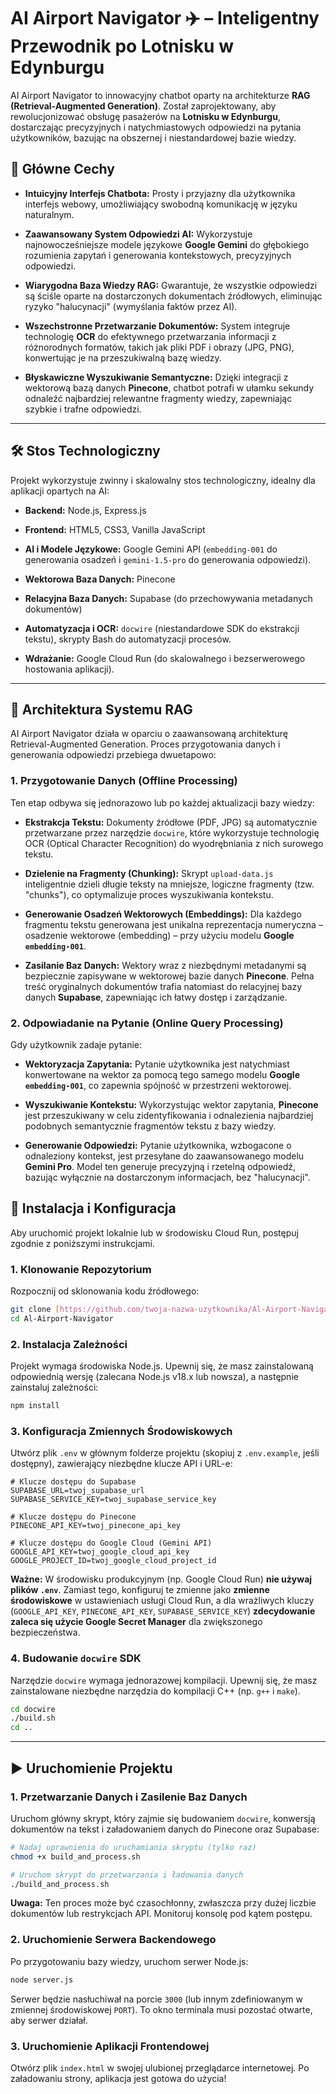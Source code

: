 # AI Airport Navigator ✈️ – Inteligentny Przewodnik po Lotnisku w Edynburgu

AI Airport Navigator to innowacyjny chatbot oparty na architekturze **RAG (Retrieval-Augmented Generation)**. Został zaprojektowany, aby rewolucjonizować obsługę pasażerów na **Lotnisku w Edynburgu**, dostarczając precyzyjnych i natychmiastowych odpowiedzi na pytania użytkowników, bazując na obszernej i niestandardowej bazie wiedzy.

## 🌟 Główne Cechy

* **Intuicyjny Interfejs Chatbota:** Prosty i przyjazny dla użytkownika interfejs webowy, umożliwiający swobodną komunikację w języku naturalnym.

* **Zaawansowany System Odpowiedzi AI:** Wykorzystuje najnowocześniejsze modele językowe **Google Gemini** do głębokiego rozumienia zapytań i generowania kontekstowych, precyzyjnych odpowiedzi.

* **Wiarygodna Baza Wiedzy RAG:** Gwarantuje, że wszystkie odpowiedzi są ściśle oparte na dostarczonych dokumentach źródłowych, eliminując ryzyko "halucynacji" (wymyślania faktów przez AI).

* **Wszechstronne Przetwarzanie Dokumentów:** System integruje technologię **OCR** do efektywnego przetwarzania informacji z różnorodnych formatów, takich jak pliki PDF i obrazy (JPG, PNG), konwertując je na przeszukiwalną bazę wiedzy.

* **Błyskawiczne Wyszukiwanie Semantyczne:** Dzięki integracji z wektorową bazą danych **Pinecone**, chatbot potrafi w ułamku sekundy odnaleźć najbardziej relewantne fragmenty wiedzy, zapewniając szybkie i trafne odpowiedzi.

---

## 🛠️ Stos Technologiczny

Projekt wykorzystuje zwinny i skalowalny stos technologiczny, idealny dla aplikacji opartych na AI:

* **Backend:** Node.js, Express.js

* **Frontend:** HTML5, CSS3, Vanilla JavaScript

* **AI i Modele Językowe:** Google Gemini API (`embedding-001` do generowania osadzeń i `gemini-1.5-pro` do generowania odpowiedzi).

* **Wektorowa Baza Danych:** Pinecone

* **Relacyjna Baza Danych:** Supabase (do przechowywania metadanych dokumentów)

* **Automatyzacja i OCR:** `docwire` (niestandardowe SDK do ekstrakcji tekstu), skrypty Bash do automatyzacji procesów.

* **Wdrażanie:** Google Cloud Run (do skalowalnego i bezserwerowego hostowania aplikacji).

---

## 📐 Architektura Systemu RAG

AI Airport Navigator działa w oparciu o zaawansowaną architekturę Retrieval-Augmented Generation. Proces przygotowania danych i generowania odpowiedzi przebiega dwuetapowo:

### 1. Przygotowanie Danych (Offline Processing)

Ten etap odbywa się jednorazowo lub po każdej aktualizacji bazy wiedzy:

* **Ekstrakcja Tekstu:** Dokumenty źródłowe (PDF, JPG) są automatycznie przetwarzane przez narzędzie `docwire`, które wykorzystuje technologię OCR (Optical Character Recognition) do wyodrębniania z nich surowego tekstu.

* **Dzielenie na Fragmenty (Chunking):** Skrypt `upload-data.js` inteligentnie dzieli długie teksty na mniejsze, logiczne fragmenty (tzw. "chunks"), co optymalizuje proces wyszukiwania kontekstu.

* **Generowanie Osadzeń Wektorowych (Embeddings):** Dla każdego fragmentu tekstu generowana jest unikalna reprezentacja numeryczna – osadzenie wektorowe (embedding) – przy użyciu modelu **Google `embedding-001`**.

* **Zasilanie Baz Danych:** Wektory wraz z niezbędnymi metadanymi są bezpiecznie zapisywane w wektorowej bazie danych **Pinecone**. Pełna treść oryginalnych dokumentów trafia natomiast do relacyjnej bazy danych **Supabase**, zapewniając ich łatwy dostęp i zarządzanie.

### 2. Odpowiadanie na Pytanie (Online Query Processing)

Gdy użytkownik zadaje pytanie:

* **Wektoryzacja Zapytania:** Pytanie użytkownika jest natychmiast konwertowane na wektor za pomocą tego samego modelu **Google `embedding-001`**, co zapewnia spójność w przestrzeni wektorowej.

* **Wyszukiwanie Kontekstu:** Wykorzystując wektor zapytania, **Pinecone** jest przeszukiwany w celu zidentyfikowania i odnalezienia najbardziej podobnych semantycznie fragmentów tekstu z bazy wiedzy.

* **Generowanie Odpowiedzi:** Pytanie użytkownika, wzbogacone o odnaleziony kontekst, jest przesyłane do zaawansowanego modelu **Gemini Pro**. Model ten generuje precyzyjną i rzetelną odpowiedź, bazując wyłącznie na dostarczonym informacjach, bez "halucynacji".

## 🚀 Instalacja i Konfiguracja

Aby uruchomić projekt lokalnie lub w środowisku Cloud Run, postępuj zgodnie z poniższymi instrukcjami.

### 1. Klonowanie Repozytorium

Rozpocznij od sklonowania kodu źródłowego:

```bash
git clone [https://github.com/twoja-nazwa-uzytkownika/Al-Airport-Navigator.git](https://github.com/twoja-nazwa-uzytkownika/Al-Airport-Navigator.git)
cd Al-Airport-Navigator
```

### 2. Instalacja Zależności

Projekt wymaga środowiska Node.js. Upewnij się, że masz zainstalowaną odpowiednią wersję (zalecana Node.js v18.x lub nowsza), a następnie zainstaluj zależności:

```bash
npm install
```

### 3. Konfiguracja Zmiennych Środowiskowych

Utwórz plik `.env` w głównym folderze projektu (skopiuj z `.env.example`, jeśli dostępny), zawierający niezbędne klucze API i URL-e:

```env
# Klucze dostępu do Supabase
SUPABASE_URL=twoj_supabase_url
SUPABASE_SERVICE_KEY=twoj_supabase_service_key

# Klucze dostępu do Pinecone
PINECONE_API_KEY=twoj_pinecone_api_key

# Klucze dostępu do Google Cloud (Gemini API)
GOOGLE_API_KEY=twoj_google_cloud_api_key
GOOGLE_PROJECT_ID=twoj_google_cloud_project_id
```
**Ważne:** W środowisku produkcyjnym (np. Google Cloud Run) **nie używaj plików `.env`**. Zamiast tego, konfiguruj te zmienne jako **zmienne środowiskowe** w ustawieniach usługi Cloud Run, a dla wrażliwych kluczy (`GOOGLE_API_KEY`, `PINECONE_API_KEY`, `SUPABASE_SERVICE_KEY`) **zdecydowanie zaleca się użycie Google Secret Manager** dla zwiększonego bezpieczeństwa.

### 4. Budowanie `docwire` SDK

Narzędzie `docwire` wymaga jednorazowej kompilacji. Upewnij się, że masz zainstalowane niezbędne narzędzia do kompilacji C++ (np. `g++` i `make`).

```bash
cd docwire
./build.sh
cd ..
```

---

## ▶️ Uruchomienie Projektu

### 1. Przetwarzanie Danych i Zasilenie Baz Danych

Uruchom główny skrypt, który zajmie się budowaniem `docwire`, konwersją dokumentów na tekst i załadowaniem danych do Pinecone oraz Supabase:

```bash
# Nadaj uprawnienia do uruchamiania skryptu (tylko raz)
chmod +x build_and_process.sh

# Uruchom skrypt do przetwarzania i ładowania danych
./build_and_process.sh
```
**Uwaga:** Ten proces może być czasochłonny, zwłaszcza przy dużej liczbie dokumentów lub restrykcjach API. Monitoruj konsolę pod kątem postępu.

### 2. Uruchomienie Serwera Backendowego

Po przygotowaniu bazy wiedzy, uruchom serwer Node.js:

```bash
node server.js
```
Serwer będzie nasłuchiwał na porcie `3000` (lub innym zdefiniowanym w zmiennej środowiskowej `PORT`). To okno terminala musi pozostać otwarte, aby serwer działał.

### 3. Uruchomienie Aplikacji Frontendowej

Otwórz plik `index.html` w swojej ulubionej przeglądarce internetowej. Po załadowaniu strony, aplikacja jest gotowa do użycia!
